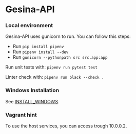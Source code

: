# Gesina-API

### Local environment

Gesina-API uses gunicorn to run. You can follow this steps:

- Run `pip install pipenv`
- Run `pipenv install --dev`
- Run `gunicorn --pythonpath src src.app:app`

Run unit tests with: `pipenv run pytest test`

Linter check with: `pipenv run black --check .` 

### Windows Installation

See [INSTALL_WINDOWS](installation/INSTALL_WINDOWS.md).

### Vagrant hint

To use the host services, you can access trough 10.0.0.2.

